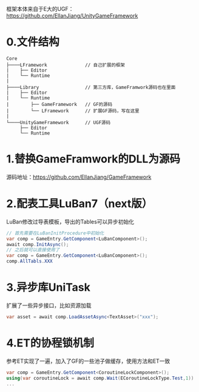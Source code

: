 框架本体来自于E大的UGF：https://github.com/EllanJiang/UnityGameFramework

# 0.文件结构
```
Core 
├────LFramework              // 自己扩展的框架
|    ├── Editor            
|    └── Runtime
|          
├────Library                 // 第三方库，GameFramwork源码也在里面
|    ├── Editor      
|    └── Runtime
|        ├── GameFramework   // GF的源码
|        └── LFramework      // 扩展GF源码，写在这里
|      
└────UnityGameFramework      // UGF源码
     ├── Editor      
     └── Runtime       
```

# 1.替换GameFramwork的DLL为源码
源码地址：https://github.com/EllanJiang/GameFramework

# 2.配表工具LuBan7（next版）
LuBan修改过导表模板，导出的Tables可以异步初始化
```c#
// 首先需要在LuBanInitProcedure中初始化
var comp = GameEntry.GetComponent<LuBanComponent>();
await comp.InitAsync();
// 之后就可以直接使用了
var comp = GameEntry.GetComponent<LuBanComponent>();
comp.AllTabls.XXX
```

# 3.异步库UniTask
扩展了一些异步接口，比如资源加载
```c#
var asset = await comp.LoadAssetAsync<TextAsset>("xxx");
```

# 4.ET的协程锁机制
参考ET实现了一遍，加入了GF的一些池子做缓存，使用方法和ET一致
```c#
var comp = GameEntry.GetComponent<CoroutineLockComponent>();
using(var coroutineLock = await comp.Wait(ECoroutineLockType.Test,1))
...
```
